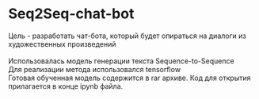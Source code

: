 # Seq2Seq-chat-bot

Цель - разработать чат-бота, который будет опираться на диалоги из художественных произведений
<br><br>
Использовалась модель генерации текста Sequence-to-Sequence
<br>
Для реализации метода использовался tensorflow
<br>
Готовая обученная модель содержится в rar архиве. Код для открытия прилагается в конце ipynb файла.
